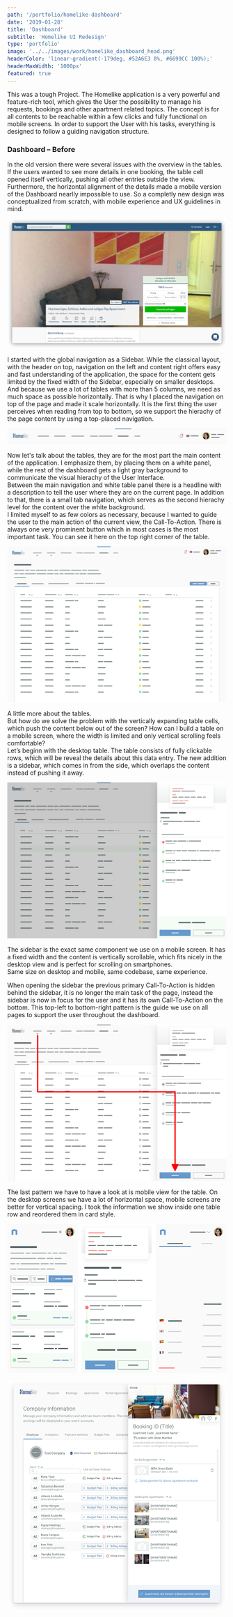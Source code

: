```yaml
---
path: '/portfolio/homelike-dashboard'
date: '2019-01-28'
title: 'Dashboard'
subtitle: 'Homelike UI Redesign'
type: 'portfolio'
image: '../../images/work/homelike_dashboard_head.png'
headerColor: 'linear-gradient(-179deg, #52A6E3 0%, #6699CC 100%);'
headerMaxWidth: '1000px'
featured: true
---
```


This was a tough Project. The Homelike application is a very powerful and feature-rich tool, which gives the User the possibility to manage his requests, bookings and other apartment related topics. The concept is for all contents to be reachable within a few clicks and fully functional on mobile screens. In order to support the User with his tasks, everything is designed to follow a guiding navigation structure.

### Dashboard – Before

In the old version there were several issues with the overview in the tables. If the users wanted to see more details in one booking, the table cell opened itself vertically, pushing all other entries outside the view. Furthermore, the horizontal alignment of the details made a mobile version of the Dashboard nearlly impossible to use. So a completly new design was conceptualized from scratch, with mobile experience and UX guidelines in mind.

![old_dashboard](../../images/work/old_4.jpg)

I started with the global navigation as a Sidebar. While the classical layout, with the header on top, navigation on the left and content right offers easy and fast understanding of the application, the space for the content gets limited by the fixed width of the Sidebar, especially on smaller desktops. And because we use a lot of tables with more than 5 columns, we need as much space as possible horizontally. That is why I placed the navigation on top of the page and made it scale horizontally. It is the first thing the user perceives when reading from top to bottom, so we support the hierachy of the page content by using a top-placed navigation.

![navigation](../../images/work/new_navigation.png)

Now let's talk about the tables, they are for the most part the main content of the application. I emphasize them, by placing them on a white panel, while the rest of the dashboard gets a light gray background to communicate the visual hierachy of the User Interface.<br>
Between the main navigation and white table panel there is a headline with a description to tell the user where they are on the current page. In addition to that, there is a small tab navigation, which serves as the second hierachy level for the content over the white background.<br>
I limited myself to as few colors as necessary, because I wanted to guide the user to the main action of the current view, the Call-To-Action. There is always one very prominent button which in most cases is the most important task. You can see it here on the top right corner of the table.

![blockframe](../../images/work/dashboard_blockframe.png)

A little more about the tables.<br />
But how do we solve the problem with the vertically expanding table cells, which push the content below out of the screen? How can I build a table on a mobile screen, where the width is limited and only vertical scrolling feels comfortable?<br>
Let’s beginn with the desktop table. The table consists of fully clickable rows, which will be reveal the details about this data entry. The new addition is a sidebar, which comes in from the side, which overlaps the content instead of pushing it away.

![sidebar](../../images/work/dashboard_sidebar.png)

The sidebar is the exact same component we use on a mobile screen. It has a fixed width and the content is vertically scrollable, which fits nicely in the desktop view and is perfect for scrolling on smartphones.<br>
Same size on desktop and mobile, same codebase, same experience.

When opening the sidebar the previous primary Call-To-Action is hidden behind the sidebar, it is no longer the main task of the page, instead the sidebar is now in focus for the user and it has its own Call-To-Action on the bottom. This top-left to bottom-right pattern is the guide we use on all pages to support the user throughout the dashboard.

![redarrow](../../images/work/dashboard_redarrow.png)

The last pattern we have to have a look at is mobile view for the table. On the desktop screens we have a lot of horizontal space, mobile screens are better for vertical spacing. I took the information we show inside one table row and reordered them in card style.

![mobile_sidebar](../../images/work/mobile_sidebar.png)

![dashboard_conclusion](../../images/work/dashboard_conclusion.png)

